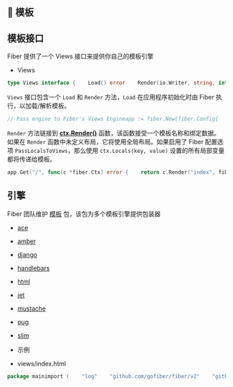 ## 📝 模板

## 模板接口[](#template-interfaces "直接链接至模板接口")

Fiber 提供了一个 Views 接口来提供你自己的模板引擎

+   Views

```go
type Views interface {    Load() error    Render(io.Writer, string, interface{}, ...string) error}
```

`Views` 接口包含一个 `Load` 和 `Render` 方法，`Load` 在应用程序初始化时由 Fiber 执行，以加载/解析模板。

```go
// Pass engine to Fiber's Views Engineapp := fiber.New(fiber.Config{    Views: engine,    // Views Layout is the global layout for all template render until override on Render function.    ViewsLayout: "layouts/main"})
```

`Render` 方法链接到 [**ctx.Render()**](https://docs.fiber.org.cn/api/ctx#render) 函数，该函数接受一个模板名称和绑定数据。如果在 `Render` 函数中未定义布局，它将使用全局布局。如果启用了 Fiber 配置选项 `PassLocalsToViews`，那么使用 `ctx.Locals(key, value)` 设置的所有局部变量都将传递给模板。

```go
app.Get("/", func(c *fiber.Ctx) error {    return c.Render("index", fiber.Map{        "hello": "world",    });})
```

## 引擎[](#engines "直接链接至引擎")

Fiber 团队维护 [模板](https://docs.fiber.org.cn/template) 包，该包为多个模板引擎提供包装器

+   [ace](https://docs.fiber.org.cn/template/ace/)
+   [amber](https://docs.fiber.org.cn/template/amber/)
+   [django](https://docs.fiber.org.cn/template/django/)
+   [handlebars](https://docs.fiber.org.cn/template/handlebars)
+   [html](https://docs.fiber.org.cn/template/html)
+   [jet](https://docs.fiber.org.cn/template/jet)
+   [mustache](https://docs.fiber.org.cn/template/mustache)
+   [pug](https://docs.fiber.org.cn/template/pug)
+   [slim](https://docs.fiber.org.cn/template/slim)

+   示例
+   views/index.html

```go
package mainimport (    "log"    "github.com/gofiber/fiber/v2"    "github.com/gofiber/template/html/v2")func main() {    // Initialize standard Go html template engine    engine := html.New("./views", ".html")    // If you want other engine, just replace with following    // Create a new engine with django	// engine := django.New("./views", ".django")    app := fiber.New(fiber.Config{        Views: engine,    })    app.Get("/", func(c *fiber.Ctx) error {        // Render index template        return c.Render("index", fiber.Map{            "Title": "Hello, World!",        })    })    log.Fatal(app.Listen(":3000"))}
```